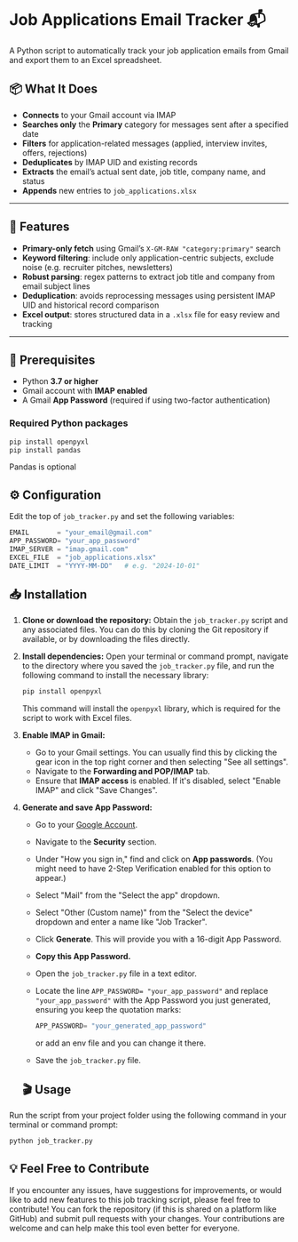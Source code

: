 # Job Applications Email Tracker 📬

A Python script to automatically track your job application emails from Gmail and export them to an Excel spreadsheet.

## 📦 What It Does

- **Connects** to your Gmail account via IMAP  
- **Searches only** the **Primary** category for messages sent after a specified date  
- **Filters** for application-related messages (applied, interview invites, offers, rejections)  
- **Deduplicates** by IMAP UID and existing records  
- **Extracts** the email’s actual sent date, job title, company name, and status  
- **Appends** new entries to `job_applications.xlsx`  

---

## 🚀 Features

- **Primary-only fetch** using Gmail’s `X-GM-RAW "category:primary"` search  
- **Keyword filtering**: include only application-centric subjects, exclude noise (e.g. recruiter pitches, newsletters)  
- **Robust parsing**: regex patterns to extract job title and company from email subject lines  
- **Deduplication**: avoids reprocessing messages using persistent IMAP UID and historical record comparison  
- **Excel output**: stores structured data in a `.xlsx` file for easy review and tracking  

---

## 🔧 Prerequisites

- Python **3.7 or higher**
- Gmail account with **IMAP enabled**
- A Gmail **App Password** (required if using two-factor authentication)

### Required Python packages

```bash
pip install openpyxl
pip install pandas 
```
Pandas is optional

## ⚙️ Configuration

Edit the top of `job_tracker.py` and set the following variables:

```python
EMAIL       = "your_email@gmail.com"
APP_PASSWORD= "your_app_password"
IMAP_SERVER = "imap.gmail.com"
EXCEL_FILE  = "job_applications.xlsx"
DATE_LIMIT  = "YYYY-MM-DD"   # e.g. "2024-10-01"
```

## 📥 Installation

1.  **Clone or download the repository:** Obtain the `job_tracker.py` script and any associated files. You can do this by cloning the Git repository if available, or by downloading the files directly.

2.  **Install dependencies:** Open your terminal or command prompt, navigate to the directory where you saved the `job_tracker.py` file, and run the following command to install the necessary library:

    ```bash
    pip install openpyxl
    ```

    This command will install the `openpyxl` library, which is required for the script to work with Excel files.

3.  **Enable IMAP in Gmail:**
    * Go to your Gmail settings. You can usually find this by clicking the gear icon in the top right corner and then selecting "See all settings".
    * Navigate to the **Forwarding and POP/IMAP** tab.
    * Ensure that **IMAP access** is enabled. If it's disabled, select "Enable IMAP" and click "Save Changes".

4.  **Generate and save App Password:**
    * Go to your [Google Account](https://myaccount.google.com/).
    * Navigate to the **Security** section.
    * Under "How you sign in," find and click on **App passwords**. (You might need to have 2-Step Verification enabled for this option to appear.)
    * Select "Mail" from the "Select the app" dropdown.
    * Select "Other (Custom name)" from the "Select the device" dropdown and enter a name like "Job Tracker".
    * Click **Generate**. This will provide you with a 16-digit App Password.
    * **Copy this App Password.**
    * Open the `job_tracker.py` file in a text editor.
    * Locate the line `APP_PASSWORD= "your_app_password"` and replace `"your_app_password"` with the App Password you just generated, ensuring you keep the quotation marks:

        ```python
        APP_PASSWORD= "your_generated_app_password"
        ```
        or add an env file and you can change it there.
    * Save the `job_tracker.py` file.
  
    ## 🎬 Usage

Run the script from your project folder using the following command in your terminal or command prompt:

```bash
python job_tracker.py
```

## 💡 Feel Free to Contribute
If you encounter any issues, have suggestions for improvements, or would like to add new features to this job tracking script, please feel free to contribute! You can fork the repository (if this is shared on a platform like GitHub) and submit pull requests with your changes. Your contributions are welcome and can help make this tool even better for everyone.

  
    
